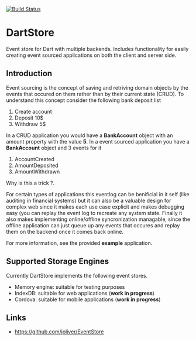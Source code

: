 [![Build Status](https://drone.io/github.com/ltackmann/dart-store/status.png)](https://drone.io/github.com/ltackmann/dart-store/latest)

DartStore
=========

Event store for Dart with multiple backends. Includes functionality for easily 
creating event sourced applications on both the client and server side. 

Introduction
------------

Event sourcing is the concept of saving and retriving domain objects by
the events that occured on them rather than by their current state (CRUD). 
To understand this concept consider the following bank deposit list

1. Create account
1. Deposit 10$
1. Withdraw 5$

In a CRUD application you would have a **BankAccount** object with an amount 
property with the value **5**. In a event sourced application you have a 
**BankAccount** object and 3 events for it

1. AccountCreated
1. AmountDeposited
1. AmountWithdrawn

Why is this a trick ?. 

For certain types of applications this eventlog can be benificial in it self 
(like auditing in financial systems) but it can also be a valuable design for complex web 
since it makes each use case explicit and makes debugging easy (you can replay the event log 
to recreate any system state. Finally it also makes implementing online/offline syncronization 
managable, since the offline application can just queue up any events that occures and 
replay them on the backend once it comes back online. 

For more information, see the provided **example** application.

Supported Storage Engines
-------------------------
Currently DartStore implements the following event stores.

* Memory engine: suitable for testing purposes
* IndexDB: suitable for web applications (**work in progress**)
* Cordova: suitable for mobile applications (**work in progress**)

Links
-----
* https://github.com/joliver/EventStore
